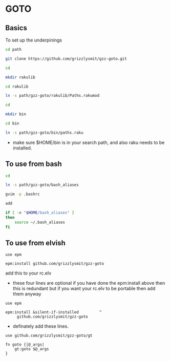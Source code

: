 GOTO
====

## Basics 

To set up the underpinings 

```sh
cd path

git clone https://github.com/grizzlysmit/gzz-goto.git

cd

mkdir rakulib

cd rakulib

ln -s path/gzz-goto/rakulib/Paths.rakumod

cd

mkdir bin

cd bin

ln -s path/gzz-goto/bin/paths.raku
```

 - make sure $HOME/bin is in your search path, and also raku needs to be installed.

## To use  from bash

```sh
cd

ln -s path/gzz-goto/bash_aliases

gvim -p .bashrc

add 

if [ -e "$HOME/bash_aliases" ]
then
    source ~/.bash_aliases
fi
```

## To use from elvish

```elv
use epm

epm:install github.com/grizzlysmit/gzz-goto
```

add this to your rc.elv

 - these four lines are optional if you have done the epm:install above then  this is redundant but if you want your rc.elv to be portable then add them anyway

```elv
use epm

epm:install &silent-if-installed         ^
     github.com/grizzlysmit/gzz-goto
```

 - definately add these lines.

```elv
use github.com/grizzlysmit/gzz-goto/gt

fn goto {|@_args|
    gt:goto $@_args
}
```
